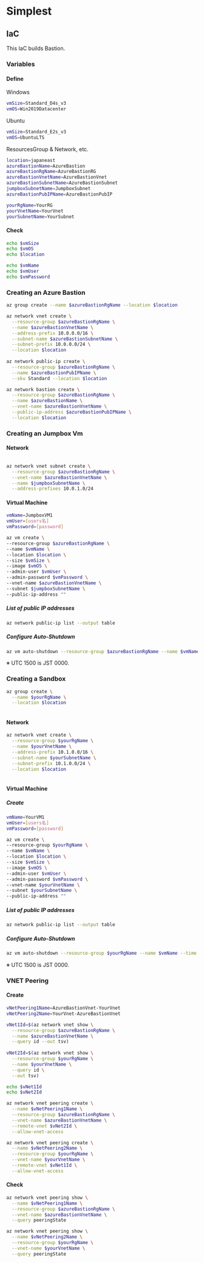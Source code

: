 # Simplest

## IaC
This IaC builds Bastion.

### Variables

#### Define
Windows
```Bash
vmSize=Standard_D4s_v3
vmOS=Win2019Datacenter

```

Ubuntu
```Bash
vmSize=Standard_E2s_v3
vmOS=UbuntuLTS

```

ResourcesGroup & Network, etc.
```Bash
location=japaneast
azureBastionName=AzureBastion
azureBastionRgName=AzureBastionRG
azureBastionVnetName=AzureBastionVnet
azureBastionSubnetName=AzureBastionSubnet
jumpboxSubnetName=JumpboxSubnet
azureBastionPubIPName=AzureBastionPubIP

yourRgName=YourRG
yourVnetName=YourVnet
yourSubnetName=YourSubnet

```

#### Check
```Bash
echo $vmSize
echo $vmOS
echo $location

echo $vmName
echo $vmUser
echo $vmPassword
```

### Creating an Azure Bastion
```Bash
az group create --name $azureBastionRgName --location $location

az network vnet create \
  --resource-group $azureBastionRgName \
  --name $azureBastionVnetName \
  --address-prefix 10.0.0.0/16 \
  --subnet-name $azureBastionSubnetName \
  --subnet-prefix 10.0.0.0/24 \
  --location $location
 
az network public-ip create \
  --resource-group $azureBastionRgName \
  --name $azureBastionPubIPName \
  --sku Standard --location $location

az network bastion create \
  --resource-group $azureBastionRgName \
  --name $azureBastionName \
  --vnet-name $azureBastionVnetName \
  --public-ip-address $azureBastionPubIPName \
  --location $location

```

### Creating an Jumpbox Vm

#### Network
```Bash

az network vnet subnet create \
  --resource-group $azureBastionRgName \
  --vnet-name $azureBastionVnetName \
  --name $jumpboxSubnetName \
  --address-prefixes 10.0.1.0/24
```

#### Virtual Machine
```Bash
vmName=JumpboxVM1
vmUser=[users名]
vmPassword=[password]

az vm create \
--resource-group $azureBastionRgName \
--name $vmName \
--location $location \
--size $vmSize \
--image $vmOS \
--admin-user $vmUser \
--admin-password $vmPassword \
--vnet-name $azureBastionVnetName \
--subnet $jumpboxSubnetName \
--public-ip-address ""

```

##### List of public IP addresses

```Bash
az network public-ip list --output table
```

##### Configure Auto-Shutdown

```Bash
az vm auto-shutdown --resource-group $azureBastionRgName --name $vmName --time 1500
```
※ UTC 1500 is JST 0000.

### Creating a Sandbox
```Bash
az group create \
  --name $yourRgName \
  --location $location
  
```

#### Network

```Bash
az network vnet create \
  --resource-group $yourRgName \
  --name $yourVnetName \
  --address-prefix 10.1.0.0/16 \
  --subnet-name $yourSubnetName \
  --subnet-prefix 10.1.0.0/24 \
  --location $location
  
```

#### Virtual Machine

##### Create
```Bash
vmName=YourVM1
vmUser=[users名]
vmPassword=[password]

az vm create \
--resource-group $yourRgName \
--name $vmName \
--location $location \
--size $vmSize \
--image $vmOS \
--admin-user $vmUser \
--admin-password $vmPassword \
--vnet-name $yourVnetName \
--subnet $yourSubnetName \
--public-ip-address ""

```

##### List of public IP addresses

```Bash
az network public-ip list --output table
```

##### Configure Auto-Shutdown

```Bash
az vm auto-shutdown --resource-group $yourRgName --name $vmName --time 1500
```
※ UTC 1500 is JST 0000.

### VNET Peering

#### Create
```Bash
vNetPeering1Name=AzureBastionVnet-YourVnet
vNetPeering2Name=YourVnet-AzureBastionVnet

vNet1Id=$(az network vnet show \
  --resource-group $azureBastionRgName \
  --name $azureBastionVnetName \
  --query id --out tsv)
  
vNet2Id=$(az network vnet show \
  --resource-group $yourRgName \
  --name $yourVnetName \
  --query id \
  --out tsv)

echo $vNet1Id
echo $vNet2Id

az network vnet peering create \
  --name $vNetPeering1Name \
  --resource-group $azureBastionRgName \
  --vnet-name $azureBastionVnetName \
  --remote-vnet $vNet2Id \
  --allow-vnet-access

az network vnet peering create \
  --name $vNetPeering2Name \
  --resource-group $yourRgName \
  --vnet-name $yourVnetName \
  --remote-vnet $vNet1Id \
  --allow-vnet-access

```

#### Check

```Bash
az network vnet peering show \
  --name $vNetPeering1Name \
  --resource-group $azureBastionRgName \
  --vnet-name $azureBastionVnetName \
  --query peeringState

az network vnet peering show \
  --name $vNetPeering2Name \
  --resource-group $yourRgName \
  --vnet-name $yourVnetName \
  --query peeringState

```
